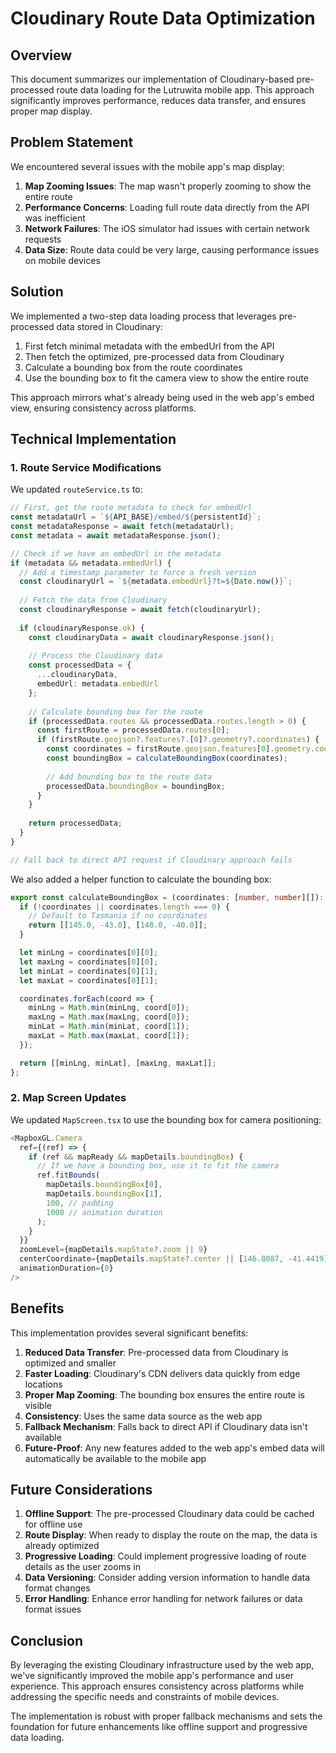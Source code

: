 # Cloudinary Route Data Optimization

## Overview

This document summarizes our implementation of Cloudinary-based pre-processed route data loading for the Lutruwita mobile app. This approach significantly improves performance, reduces data transfer, and ensures proper map display.

## Problem Statement

We encountered several issues with the mobile app's map display:

1. **Map Zooming Issues**: The map wasn't properly zooming to show the entire route
2. **Performance Concerns**: Loading full route data directly from the API was inefficient
3. **Network Failures**: The iOS simulator had issues with certain network requests
4. **Data Size**: Route data could be very large, causing performance issues on mobile devices

## Solution

We implemented a two-step data loading process that leverages pre-processed data stored in Cloudinary:

1. First fetch minimal metadata with the embedUrl from the API
2. Then fetch the optimized, pre-processed data from Cloudinary
3. Calculate a bounding box from the route coordinates
4. Use the bounding box to fit the camera view to show the entire route

This approach mirrors what's already being used in the web app's embed view, ensuring consistency across platforms.

## Technical Implementation

### 1. Route Service Modifications

We updated `routeService.ts` to:

```typescript
// First, get the route metadata to check for embedUrl
const metadataUrl = `${API_BASE}/embed/${persistentId}`;
const metadataResponse = await fetch(metadataUrl);
const metadata = await metadataResponse.json();

// Check if we have an embedUrl in the metadata
if (metadata && metadata.embedUrl) {
  // Add a timestamp parameter to force a fresh version
  const cloudinaryUrl = `${metadata.embedUrl}?t=${Date.now()}`;
  
  // Fetch the data from Cloudinary
  const cloudinaryResponse = await fetch(cloudinaryUrl);
  
  if (cloudinaryResponse.ok) {
    const cloudinaryData = await cloudinaryResponse.json();
    
    // Process the Cloudinary data
    const processedData = {
      ...cloudinaryData,
      embedUrl: metadata.embedUrl
    };
    
    // Calculate bounding box for the route
    if (processedData.routes && processedData.routes.length > 0) {
      const firstRoute = processedData.routes[0];
      if (firstRoute.geojson?.features?.[0]?.geometry?.coordinates) {
        const coordinates = firstRoute.geojson.features[0].geometry.coordinates;
        const boundingBox = calculateBoundingBox(coordinates);
        
        // Add bounding box to the route data
        processedData.boundingBox = boundingBox;
      }
    }
    
    return processedData;
  }
}

// Fall back to direct API request if Cloudinary approach fails
```

We also added a helper function to calculate the bounding box:

```typescript
export const calculateBoundingBox = (coordinates: [number, number][]): [[number, number], [number, number]] => {
  if (!coordinates || coordinates.length === 0) {
    // Default to Tasmania if no coordinates
    return [[145.0, -43.0], [148.0, -40.0]];
  }

  let minLng = coordinates[0][0];
  let maxLng = coordinates[0][0];
  let minLat = coordinates[0][1];
  let maxLat = coordinates[0][1];

  coordinates.forEach(coord => {
    minLng = Math.min(minLng, coord[0]);
    maxLng = Math.max(maxLng, coord[0]);
    minLat = Math.min(minLat, coord[1]);
    maxLat = Math.max(maxLat, coord[1]);
  });

  return [[minLng, minLat], [maxLng, maxLat]];
};
```

### 2. Map Screen Updates

We updated `MapScreen.tsx` to use the bounding box for camera positioning:

```typescript
<MapboxGL.Camera
  ref={(ref) => {
    if (ref && mapReady && mapDetails.boundingBox) {
      // If we have a bounding box, use it to fit the camera
      ref.fitBounds(
        mapDetails.boundingBox[0],
        mapDetails.boundingBox[1],
        100, // padding
        1000 // animation duration
      );
    }
  }}
  zoomLevel={mapDetails.mapState?.zoom || 9}
  centerCoordinate={mapDetails.mapState?.center || [146.8087, -41.4419]}
  animationDuration={0}
/>
```

## Benefits

This implementation provides several significant benefits:

1. **Reduced Data Transfer**: Pre-processed data from Cloudinary is optimized and smaller
2. **Faster Loading**: Cloudinary's CDN delivers data quickly from edge locations
3. **Proper Map Zooming**: The bounding box ensures the entire route is visible
4. **Consistency**: Uses the same data source as the web app
5. **Fallback Mechanism**: Falls back to direct API if Cloudinary data isn't available
6. **Future-Proof**: Any new features added to the web app's embed data will automatically be available to the mobile app

## Future Considerations

1. **Offline Support**: The pre-processed Cloudinary data could be cached for offline use
2. **Route Display**: When ready to display the route on the map, the data is already optimized
3. **Progressive Loading**: Could implement progressive loading of route details as the user zooms in
4. **Data Versioning**: Consider adding version information to handle data format changes
5. **Error Handling**: Enhance error handling for network failures or data format issues

## Conclusion

By leveraging the existing Cloudinary infrastructure used by the web app, we've significantly improved the mobile app's performance and user experience. This approach ensures consistency across platforms while addressing the specific needs and constraints of mobile devices.

The implementation is robust with proper fallback mechanisms and sets the foundation for future enhancements like offline support and progressive data loading.
